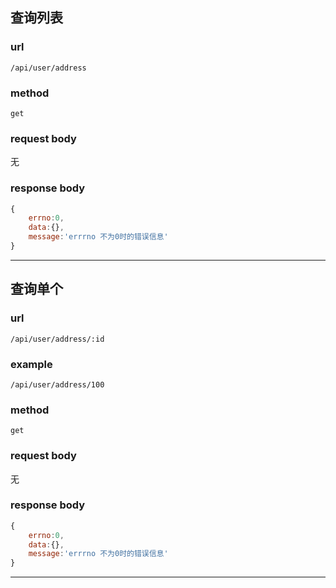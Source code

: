 ## 查询列表
### url
`/api/user/address`
### method
`get`
### request body
无
### response body
```js
{
    errno:0,
    data:{},
    message:'errrno 不为0时的错误信息'
}
```
---
## 查询单个
### url
`/api/user/address/:id`
### example
`/api/user/address/100`
### method
`get`
### request body
无
### response body
```js
{
    errno:0,
    data:{},
    message:'errrno 不为0时的错误信息'
}
```
---
